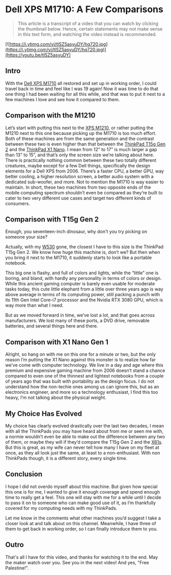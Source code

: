 # Dell XPS M1710: A Few Comparisons

> This article is a transcript of a video that you can watch by clicking the thumbnail below. Hence, certain statements may not make sense in this text form, and watching the video instead is recommended.

[![https://i.ytimg.com/vi/tlSZ5asyuDY/hq720.jpg](https://i.ytimg.com/vi/tlSZ5asyuDY/hq720.jpg)](https://youtu.be/tlSZ5asyuDY)

## Intro

With the [Dell XPS M1710](https://www.notebookcheck.net/Review-Dell-XPS-M1710.1334.0.html) all restored and set up in working order, I could travel back in time and feel like I was 19 again! Now it was time to do that one thing I had been waiting for all this while, and that was to put it next to a few machines I love and see how it compared to them.

## Comparison with the M1210

Let’s start with putting this next to the [XPS M1210](https://www.notebookcheck.net/Review-Dell-XPS-M1210.2480.0.html), or rather putting the M1210 next to this one because picking up the M1710 is too much effort. Both of these machines are from the same generation and the contrast between these two is even higher than that between the [ThinkPad T15g Gen 2](https://www.lenovo.com/us/en/p/laptops/thinkpad/thinkpadt/thinkpad-t15g-gen-2-(15-inch-intel)/wmd00000484) and the [ThinkPad X1 Nano](https://www.lenovo.com/us/en/p/laptops/thinkpad/thinkpadx1/thinkpad-x1-nano/22tp2x1x1n1). I mean from 12” to 17” is much larger a gap than 13” to 15”, and that’s only the screen size we’re talking about here. There is practically nothing common between these two totally different creatures, maybe except for a few Dell things, specifically the design elements for a Dell XPS from 2006. There’s a faster CPU, a better GPU, way better cooling, a higher resolution screen, a better audio system with a dedicated sub-woofer, and more. Not to mention the M1710 is way easier to maintain. In short, these two machines from two opposite ends of the mobile computing spectrum shouldn’t even be compared as they’re built to cater to two very different use cases and target two different kinds of consumers.

## Comparison with T15g Gen 2

Enough, you seventeen-inch dinosaur, why don't you try picking on someone your size?

Actually, with my [W530](https://www.notebookcheck.net/Review-Lenovo-ThinkPad-W530-N1K43GE-Notebook.80062.0.html) gone, the closest I have to this size is the ThinkPad T15g Gen 2. We know how huge this machine is, don’t we? But then when you bring it next to the M1710, it suddenly starts to look like a portable notebook.

This big one is flashy, and full of colors and lights, while the “little” one is boring, and bland, with hardly any personality in terms of colors or design. While this ancient gaming computer is barely even usable for moderate tasks today, this cute little elephant from a little over three years ago is way above average in terms of its computing power, still packing a punch with its 11th Gen Intel Core-i7 processor and the Nvidia RTX 3080 GPU, which is way more than what I need.

But as we moved forward in time, we’ve lost a lot, and that goes across manufacturers. We lost many of these ports, a DVD drive, removable batteries, and several things here and there.

## Comparison with X1 Nano Gen 1

Alright, so hang on with me on this one for a minute or two, but the only reason I’m putting the X1 Nano against this monster is to realize how far we’ve come with computer technology. We live in a day and age where this premium and expensive gaming machine from 2006 doesn’t stand a chance compared to even one of the thinnest and lightest notebooks from a couple of years ago that was built with portability as the design focus. I do not understand how the non-techie ones among us can ignore this, but as an electronics engineer, and more so a technology enthusiast, I find this too heavy, I’m not talking about the physical weight.

## My Choice Has Evolved

My choice has clearly evolved drastically over the last two decades, I mean with all the ThinkPads you may have heard about from me or seen me with, a normie wouldn’t even be able to make out the difference between any two of them, or maybe they will if they’d compare the T15g Gen 2 and the [X61s](https://www.thinkwiki.org/wiki/Category:X61s). But this is great, as my wife can never tell how many I have on my fleet at once, as they all look just the same, at least to a non-enthusiast. With non ThinkPads though, it is a different story, every single time.

## Conclusion

I hope I did not overdo myself about this machine. But given how special this one is for me, I wanted to give it enough coverage and spend enough time to really get a feel. This one will stay with me for a while until I decide to pass it on to someone who can make good use of it, as I’m thankfully covered for my computing needs with my ThinkPads.

Let me know in the comments what other machines you’d suggest I take a closer look at and talk about on this channel. Meanwhile, I have three of them to get back in working order, so I can finally introduce them to you.

## Outro

That's all I have for this video, and thanks for watching it to the end. May the maker watch over you. See you in the next video! And yes, "Free Palestine!".
